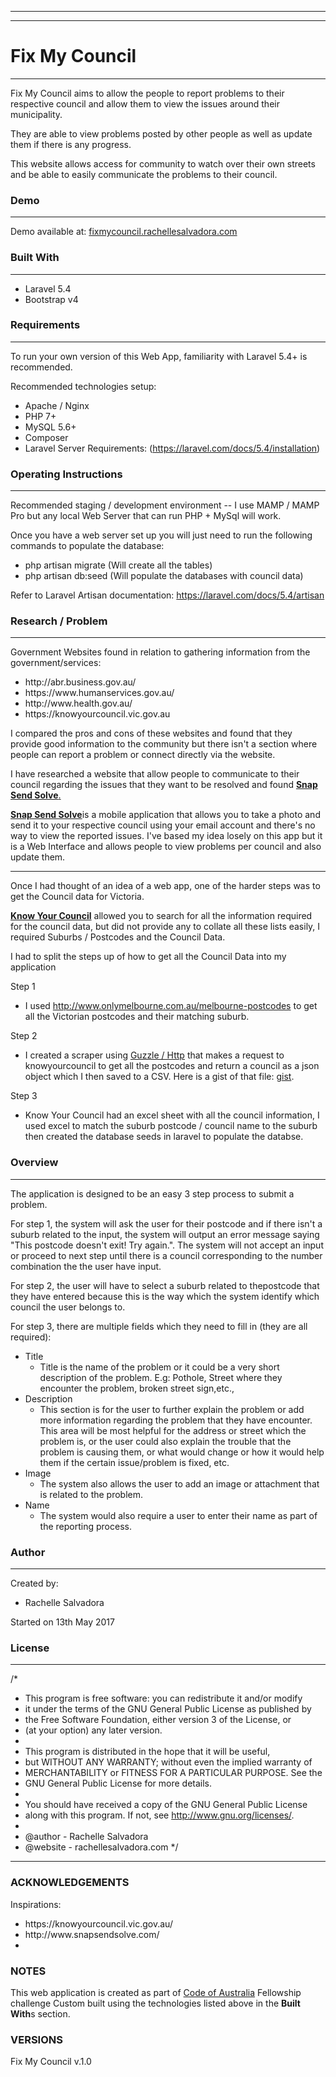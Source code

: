 ****************************************
********************
# Fix My Council
********************
Fix My Council aims to allow the people to report problems to their respective council and allow them to view the issues around their municipality.

They are able to view problems posted by other people as well as update them if there is any progress.

This website allows access for community to watch over their own streets and be able to easily communicate the problems to their council.

### Demo
********
Demo available at: <a href="https://fixmycouncil.rachellesalvadora.com" target="_blank">fixmycouncil.rachellesalvadora.com</a>

### Built With
********************
<ul>
    <li>Laravel 5.4</li>
    <li>Bootstrap v4</li>
</ul>

### Requirements
********************
To run your own version of this Web App, familiarity with Laravel 5.4+ is recommended.

Recommended technologies setup:
<ul>
    <li>Apache / Nginx</li>
    <li>PHP 7+</li>
    <li>MySQL 5.6+</li>
    <li>Composer</li>
    <li>Laravel Server Requirements: (<a href="https://laravel.com/docs/5.4/installation" target="_blank">https://laravel.com/docs/5.4/installation</a>)</li>
</ul>

### Operating Instructions
********************
Recommended staging / development environment
-- I use MAMP / MAMP Pro but any local Web Server that can run PHP + MySql will work.

Once you have a web server set up you will just need to run the following commands to populate the database:
- php artisan migrate (Will create all the tables)
- php artisan db:seed (Will populate the databases with council data)

Refer to Laravel Artisan documentation: https://laravel.com/docs/5.4/artisan

### Research / Problem
**********************
Government Websites found in relation to gathering information from the government/services:

<ul>
    <li>http://abr.business.gov.au/</li>
    <li>https://www.humanservices.gov.au/</li>
    <li>http://www.health.gov.au/</li>
    <li>https://knowyourcouncil.vic.gov.au</li>
</ul>

I compared the pros and cons of these websites and found that they provide good information to the community but there isn't a section where people can report a problem or connect directly via the website. 

I have researched a website that allow people to communicate to their council regarding the issues that they want to be resolved and found <strong><a href="http://www.snapsendsolve.com/" target="_blank">Snap Send Solve</strong>.

<strong><a href="http://www.snapsendsolve.com/" target="_blank">Snap Send Solve</a></strong>is a mobile application that allows you to take a photo and send it to your respective council using your email account and there's no way to view the reported issues. I've based my idea losely on this app but it is a Web Interface and allows people to view problems per council and also update them.

<hr>

Once I had thought of an idea of a web app, one of the harder steps was to get the Council data for Victoria.

<strong><a href="http://knowyourcouncil.vic.gov.au">Know Your Council</a></strong> allowed you to search for all the information required for the council data, but did not provide any to collate all these lists easily, I required Suburbs / Postcodes and the Council Data.

I had to split the steps up of how to get all the Council Data into my application

Step 1
- I used <a href="http://www.onlymelbourne.com.au/melbourne-postcodes" target="_blank">http://www.onlymelbourne.com.au/melbourne-postcodes</a> to get all the Victorian postcodes and their matching suburb.

Step 2
- I created a scraper using <a href="https://github.com/guzzle/guzzle" target="_blank">Guzzle / Http</a> that makes a request to knowyourcouncil to get all the postcodes and return a council as a json object which I then saved to a CSV. Here is a gist of that file: <a href="https://gist.github.com/rachellesalvadora/a1ffa984da71ae0990136a0393506494">gist</a>.

Step 3
- Know Your Council had an excel sheet with all the council information, I used excel to match the suburb postcode / council name to the suburb then created the database seeds in laravel to populate the databse.

### Overview
********************
The application is designed to be an easy 3 step process to submit a problem.

For step 1, the system will ask the user for their postcode and if there isn't a suburb related to the input, the system will output an error message saying "This postcode doesn't exit! Try again.". The system will not accept an input or proceed to next step until there is a council corresponding to the number combination the the user have input.

For step 2, the user will have to select a suburb related to thepostcode that they have entered because this is the way which the system identify which council the user belongs to.

For step 3, there are multiple fields which they need to fill in (they are all required):
<ul>
    <li>Title
    <ul>
        <li>
            Title is the name of the problem or it could be a very short description of the problem. E.g: Pothole, Street where they encounter the problem, broken street sign,etc.,
        </li>
    </ul>
    </li>
    <li>Description
    <ul>
        <li>
            This section is for the user to further explain the problem or add more information regarding the problem that they have encounter. This area will be most helpful for the address or street which the problem is, or the user could also explain the trouble that the problem is causing them, or what would change or how it would help them if the certain issue/problem is fixed, etc.
        </li>
    </ul>
    </li>
    <li>Image
    <ul>
        <li>
            The system also allows the user to add an image or attachment that is related to the problem.
        </li>
    </ul>
    </li>
    <li>Name
        <ul>
            <li>
             The system would also require a user to enter their name as part of the reporting process.
            </li>
        </ul>
    </li>
</ul>

### Author
********************
Created by:<br/>
<ul>
    <li>Rachelle Salvadora</li>
</ul>

Started on 13th May 2017<br/>


### License
********************
/*
* This program is free software: you can redistribute it and/or modify
* it under the terms of the GNU General Public License as published by
* the Free Software Foundation, either version 3 of the License, or
* (at your option) any later version.
* 
* This program is distributed in the hope that it will be useful,
* but WITHOUT ANY WARRANTY; without even the implied warranty of
* MERCHANTABILITY or FITNESS FOR A PARTICULAR PURPOSE.  See the
* GNU General Public License for more details.
* 
* You should have received a copy of the GNU General Public License
* along with this program.  If not, see <http://www.gnu.org/licenses/>.
* 
* @author - Rachelle Salvadora
* @website - rachellesalvadora.com
*/
****************************************

### ACKNOWLEDGEMENTS
Inspirations:
<ul>
    <li>https://knowyourcouncil.vic.gov.au/</li>
    <li>http://www.snapsendsolve.com/<li>
</ul>

### NOTES
This web application is created as part of <a href="http://www.codeforvictoria.org/" target="_blank">Code of Australia</a> Fellowship challenge
Custom built using the technologies listed above in the <strong>Built With</strong>s section.

### VERSIONS
Fix My Council v.1.0